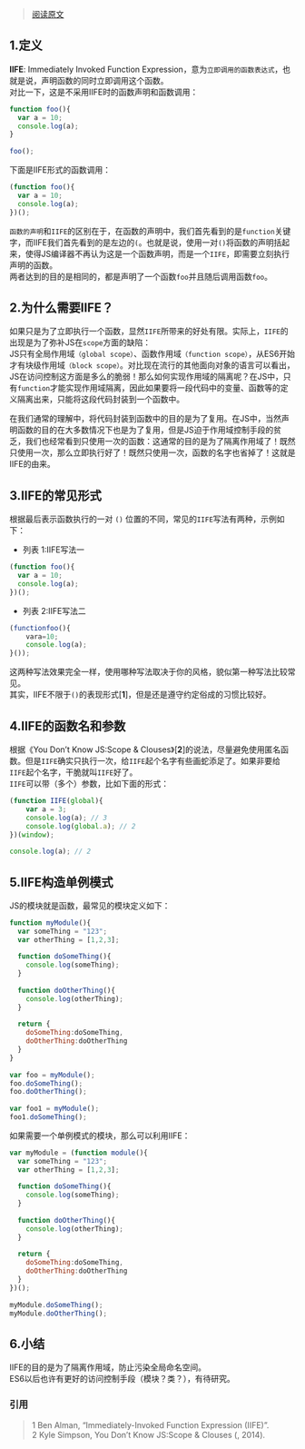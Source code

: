 > [阅读原文](http://softlab.sdut.edu.cn/blog/subaochen/2016/02/%E8%AF%B4%E4%B8%80%E8%AF%B4js%E7%9A%84iife/)

## 1.定义
**IIFE**: Immediately Invoked Function Expression，意为`立即调用的函数表达式`，也就是说，声明函数的同时立即调用这个函数。   
对比一下，这是不采用IIFE时的函数声明和函数调用：  
```js
function foo(){
  var a = 10;
  console.log(a);
}
 
foo();
```
下面是IIFE形式的函数调用：   
```js
(function foo(){
  var a = 10;
  console.log(a);
})();
```
`函数的声明`和`IIFE`的区别在于，在函数的声明中，我们首先看到的是`function`关键字，而IIFE我们首先看到的是左边的`(`。也就是说，使用一对`()`将函数的声明括起来，使得JS编译器不再认为这是一个函数声明，而是一个`IIFE`，即需要立刻执行声明的函数。  
两者达到的目的是相同的，都是声明了一个函数`foo`并且随后调用函数`foo`。  

## 2.为什么需要IIFE？
如果只是为了立即执行一个函数，显然`IIFE`所带来的好处有限。实际上，`IIFE`的出现是为了弥补JS在`scope`方面的缺陷：  
JS只有全局作用域`（global scope）`、函数作用域`（function scope）`，从ES6开始才有块级作用域`（block scope）`。对比现在流行的其他面向对象的语言可以看出，JS在访问控制这方面是多么的脆弱！那么如何实现作用域的隔离呢？在JS中，只有`function`才能实现作用域隔离，因此如果要将一段代码中的变量、函数等的定义隔离出来，只能将这段代码封装到一个函数中。      

在我们通常的理解中，将代码封装到函数中的目的是为了复用。在JS中，当然声明函数的目的在大多数情况下也是为了复用，但是JS迫于作用域控制手段的贫乏，我们也经常看到只使用一次的函数：这通常的目的是为了隔离作用域了！既然只使用一次，那么立即执行好了！既然只使用一次，函数的名字也省掉了！这就是IIFE的由来。    

## 3.IIFE的常见形式
根据最后表示函数执行的一对 `()` 位置的不同，常见的`IIFE`写法有两种，示例如下：  
* 列表 1:IIFE写法一
```js
(function foo(){  
  var a = 10;  
  console.log(a);  
})(); 
```
* 列表 2:IIFE写法二
```js
(functionfoo(){  
    vara=10;  
    console.log(a);  
}());  
```
这两种写法效果完全一样，使用哪种写法取决于你的风格，貌似第一种写法比较常见。   
其实，IIFE不限于`()`的表现形式[**1**]，但是还是遵守约定俗成的习惯比较好。   

## 4.IIFE的函数名和参数
根据《You Don’t Know JS:Scope & Clouses》[**2**]的说法，尽量避免使用匿名函数。但是`IIFE`确实只执行一次，给`IIFE`起个名字有些画蛇添足了。如果非要给`IIFE`起个名字，干脆就叫`IIFE`好了。  
`IIFE`可以带（多个）参数，比如下面的形式：  
```js
(function IIFE(global){
    var a = 3;
    console.log(a); // 3
    console.log(global.a); // 2
})(window);
 
console.log(a); // 2
```

## 5.IIFE构造单例模式
JS的模块就是函数，最常见的模块定义如下：  
```js
function myModule(){
  var someThing = "123";
  var otherThing = [1,2,3];
 
  function doSomeThing(){
    console.log(someThing);
  }
 
  function doOtherThing(){
    console.log(otherThing);
  }
 
  return {
    doSomeThing:doSomeThing,
    doOtherThing:doOtherThing
  }
}
 
var foo = myModule();
foo.doSomeThing();
foo.doOtherThing();
 
var foo1 = myModule();
foo1.doSomeThing();
```
如果需要一个单例模式的模块，那么可以利用IIFE：   
```js
var myModule = (function module(){
  var someThing = "123";
  var otherThing = [1,2,3];
 
  function doSomeThing(){
    console.log(someThing);
  }
 
  function doOtherThing(){
    console.log(otherThing);
  }
 
  return {
    doSomeThing:doSomeThing,
    doOtherThing:doOtherThing
  }
})();
 
myModule.doSomeThing();
myModule.doOtherThing();
```

## 6.小结
IIFE的目的是为了隔离作用域，防止污染全局命名空间。  
ES6以后也许有更好的访问控制手段（模块？类？），有待研究。  

### 引用
> 1 Ben Alman, “Immediately-Invoked Function Expression (IIFE)”.   
> 2 Kyle Simpson, You Don’t Know JS:Scope & Clouses (, 2014).   
 